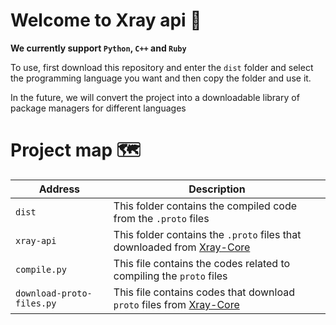 # Welcome to Xray api 👋
**We currently support `Python`, `C++` and `Ruby`**

To use, first download this repository and enter the `dist` folder and select the programming language you want and then copy the folder and use it.

In the future, we will convert the project into a downloadable library of package managers for different languages

# Project map 🗺
| Address                   | Description                                                                                                 |
|---------------------------|-------------------------------------------------------------------------------------------------------------|
| `dist`                    | This folder contains the compiled code from the `.proto` files                                              |
| `xray-api`                | This folder contains the `.proto` files that downloaded from [Xray-Core](https://github.com/xtls/Xray-Core) |
| `compile.py`              | This file contains the codes related to compiling the `proto` files                                         |
| `download-proto-files.py` | This file contains codes that download `proto` files from [Xray-Core](https://github.com/xtls/Xray-Core)    |
